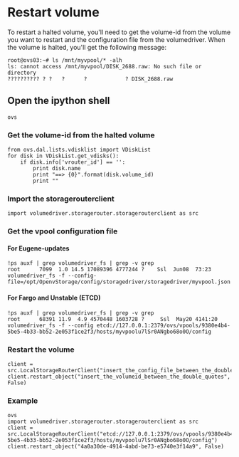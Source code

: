 <a name="restart volume"></a>
# Restart volume
To restart a halted volume, you'll need to get the volume-id from the volume you want to restart and the configuration file from the volumedriver.
When the volume is halted, you'll get the following message:
```
root@ovs03:~# ls /mnt/myvpool/* -alh
ls: cannot access /mnt/myvpool/DISK_2688.raw: No such file or directory
?????????? ? ?   ?      ?            ? DISK_2688.raw
```

## Open the ipython shell
`ovs`

### Get the volume-id from the halted volume
```
from ovs.dal.lists.vdisklist import VDiskList
for disk in VDiskList.get_vdisks():
    if disk.info['vrouter_id'] == '':
        print disk.name
        print "==> {0}".format(disk.volume_id)
        print ""
```

### Import the storagerouterclient
`import volumedriver.storagerouter.storagerouterclient as src`

### Get the vpool configuration file
#### For Eugene-updates
```
!ps auxf | grep volumedriver_fs | grep -v grep
root      7099  1.0 14.5 17089396 4777244 ?    Ssl  Jun08  73:23 volumedriver_fs -f --config-file=/opt/OpenvStorage/config/storagedriver/storagedriver/myvpool.json
```

#### For Fargo and Unstable (ETCD)
```
!ps auxf | grep volumedriver_fs | grep -v grep
root      68391 11.9  4.9 4570448 1603728 ?     Ssl  May20 4141:20 volumedriver_fs -f --config etcd://127.0.0.1:2379/ovs/vpools/9380e4b4-5be5-4b33-bb52-2e053f1ce2f3/hosts/myvpoolu7lSr0ANgbo68o0O/config
```

### Restart the volume
```
client = src.LocalStorageRouterClient("insert_the_config_file_between_the_double_quotes")
client.restart_object("insert_the_volumeid_between_the_double_quotes", False)
```

### Example
```
ovs
import volumedriver.storagerouter.storagerouterclient as src
client = src.LocalStorageRouterClient("etcd://127.0.0.1:2379/ovs/vpools/9380e4b4-5be5-4b33-bb52-2e053f1ce2f3/hosts/myvpoolu7lSr0ANgbo68o0O/config")
client.restart_object("4a0a30de-4914-4abd-be73-e5740e3f14a9", False)
```

